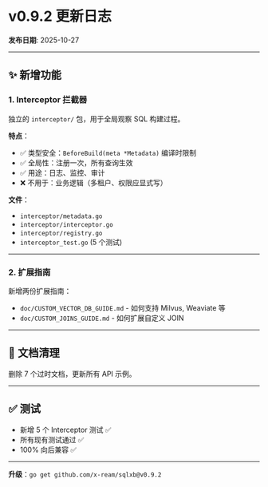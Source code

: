 # v0.9.2 更新日志

**发布日期**: 2025-10-27

---

## ✨ 新增功能

### 1. Interceptor 拦截器

独立的 `interceptor/` 包，用于全局观察 SQL 构建过程。

**特点**：
- ✅ 类型安全：`BeforeBuild(meta *Metadata)` 编译时限制
- ✅ 全局性：注册一次，所有查询生效
- ✅ 用途：日志、监控、审计
- ❌ 不用于：业务逻辑（多租户、权限应显式写）

**文件**：
- `interceptor/metadata.go`
- `interceptor/interceptor.go`
- `interceptor/registry.go`
- `interceptor_test.go` (5 个测试)

---

### 2. 扩展指南

新增两份扩展指南：
- `doc/CUSTOM_VECTOR_DB_GUIDE.md` - 如何支持 Milvus, Weaviate 等
- `doc/CUSTOM_JOINS_GUIDE.md` - 如何扩展自定义 JOIN

---

## 🧹 文档清理

删除 7 个过时文档，更新所有 API 示例。

---

## ✅ 测试

- 新增 5 个 Interceptor 测试 ✅
- 所有现有测试通过 ✅
- 100% 向后兼容 ✅

---

**升级**：`go get github.com/x-ream/sqlxb@v0.9.2`

